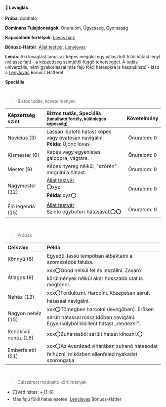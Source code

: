 #### 🔵 Lovaglás

**Próba**: dobható

**Domináns Tulajdonságok**: Önuralom, Ügyesség, Gyorsaság

**Kapcsolódó fortélyok**: [Lovas harc](../fortelyok.harci/lovas_harc.md)

**Bónusz-Háttér**: [Állat testvér](../042_bonusz_hatterek.md#-%C3%A1llat-testv%C3%A9r), [Lénylovas](../042_bonusz_hatterek.md#-l%C3%A9nylovas-faj-neve)

**Leírás**:  Aki lovaglást tanul, az képes megülni egy választott földi hátast lényt (válassz fajt) - a képzettség szintjétől függő tehetséggel. A tudás univerzális, némi gyakorlással más fajú földi hátasokra is használható - lásd a [Lénylovas](../042_bonusz_hatterek.md#-l%C3%A9nylovas-faj-neve) Bónusz Hátteret.

**Speciális**: 

<br />

> Biztos tudás, követelmények

| Képzettség szint | Biztos tudás, Speciális <br /><sub>(tanulható fortély, különleges  képesség)</sub>                   |   Követelmény    |
| :--------------- | :--------------------------------------------------------------------------------------------------- | :--------------: |
| Novícius (3)     | Lassan léptető hátast képes vagy óvatosan navigálni.<br />**Példa**: Újonc lovas                     | Önuralom:&nbsp;0 |
| Kismester (6)    | Képes vagy egyenletes galoppra, vágtára.                                                             | Önuralom:&nbsp;0 |
| Mester (9)       | Képes nyereg nélkül, "szőrén" megülni a hátast.                                                      | Önuralom:&nbsp;0 |
| Nagymester (12)  | [Állat testvér](../042_bonusz_hatterek.md#-%C3%A1llat-testv%C3%A9r)<br>⭕xyz <br /> **Példa**: xyz⭕   | Önuralom:&nbsp;0 |
| Élő legenda (15) | [Állat testvér](../042_bonusz_hatterek.md#-%C3%A1llat-testv%C3%A9r)<br>Szinte egybeforr hátasával.⭕⭕ | Önuralom:&nbsp;0 |

<br />

> Próbák

| Célszám | Példa  |
| :----------- | :----------- |
| Könnyű       (6)  | Egyedül lassú tempóban átbaktatni a szomszédos faluba. |
| Átlagos      (9)  |     xxx⭕Gond nélkül fel és leszállni. Zavaró körülmények nélkül akár hosszabb utat is megtenni. |
| Nehéz        (12) |     xxx⭕Fordulózni. Harcolni. Közepesen sérült hátassal navigálni. |
| Nagyon nehéz (15) |     xxx⭕Tömegben harcolni (levegőben). Erősen sérült hátassal rossz időben navigálni. Egyensúlyból kibillent hátast „rendezni”. |
| Rendkívül nehéz (18) |  xxx⭕Zuhanásból sérült hátast kihozni.⭕ |
| Emberfeletti (21) |     xxx⭕Az évszázad viharában zuhanó hátasodat felhúzni, miközben ellenfeled nyakadat szorongatja. |

<br />

> Célszámot módosító körülmények

- ⭕Vad hátas: + [1-6]
- Más fajú földi hátas esetén: [Lénylovas](../042_bonusz_hatterek.md#-l%C3%A9nylovas-faj-neve) Bónusz-Háttér
